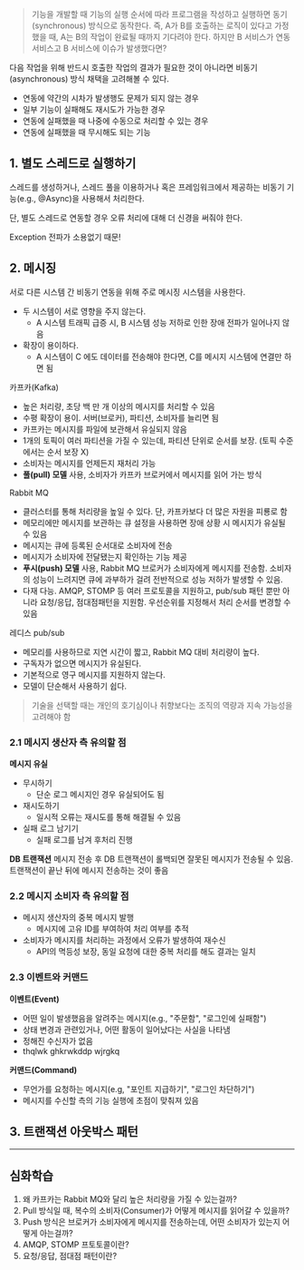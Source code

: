 > 기능을 개발할 때 기능의 실행 순서에 따라 프로그램을 작성하고 실행하면 동기(synchronous) 방식으로 동작한다. 즉, A가 B를 호출하는 로직이 있다고 가정했을 때, A는 B의 작업이 완료될 때까지 기다려야 한다. 하지만 B 서비스가 연동 서비스고 B 서비스에 이슈가 발생했다면?

다음 작업을 위해 반드시 호출한 작업의 결과가 필요한 것이 아니라면 비동기(asynchronous) 방식 채택을 고려해볼 수 있다.
- 연동에 약간의 시차가 발생행도 문제가 되지 않는 경우
- 일부 기능이 실패해도 재시도가 가능한 경우
- 연동에 실패했을 때 나중에 수동으로 처리할 수 있는 경우
- 연동에 실패했을 때 무시해도 되는 기능

## 1. 별도 스레드로 실행하기

스레드를 생성하거나, 스레드 풀을 이용하거나 혹은 프레임워크에서 제공하는 비동기 기능(e.g., @Async)을 사용해서 처리한다.

단, 별도 스레드로 연동할 경우 오류 처리에 대해 더 신경을 써줘야 한다. 

Exception 전파가 소용없기 때문!

## 2. 메시징

서로 다른 시스템 간 비동기 연동을 위해 주로 메시징 시스템을 사용한다.
- 두 시스템이 서로 영향을 주지 않는다.
	- A 시스템 트래픽 급증 시, B 시스템 성능 저하로 인한 장애 전파가 일어나지 않음
- 확장이 용이하다.
	- A 시스템이 C 에도 데이터를 전송해야 한다면, C를 메시지 시스템에 연결만 하면 됨

카프카(Kafka)
- 높은 처리량, 초당 백 만 개 이상의 메시지를 처리할 수 있음
- 수평 확장이 용이. 서버(브로커), 파티션, 소비자를 늘리면 됨
- 카프카는 메시지를 파일에 보관해서 유실되지 않음
- 1개의 토픽이 여러 파티션을 가질 수 있는데, 파티션 단위로 순서를 보장. (토픽 수준에서는 순서 보장 X)
- 소비자는 메시지를 언제든지 재처리 가능
- **풀(pull) 모델** 사용, 소비자가 카프카 브로커에서 메시지를 읽어 가는 방식

Rabbit MQ
- 클러스터를 통해 처리량을 높일 수 있다. 단, 카프카보다 더 많은 자원을 피룡로 함
- 메모리에만 메시지를 보관하는 큐 설정을 사용하면 장애 상황 시 메시지가 유실될 수 있음
- 메시지는 큐에 등록된 순서대로 소비자에 전송
- 메시지가 소비자에 전달됐는지 확인하는 기능 제공
- **푸시(push) 모델** 사용, Rabbit MQ 브로커가 소비자에게 메시지를 전송함. 소비자의 성능이 느려지면 큐에 과부하가 걸려 전반적으로 성능 저하가 발생할 수 있음.
- 다재 다능. AMQP, STOMP 등 여러 프로토콜을 지원하고, pub/sub 패턴 뿐만 아니라 요청/응답, 점대점패턴을 지원함. 우선순위를 지정해서 처리 순서를 변경할 수 있음

레디스 pub/sub
- 메모리를 사용하므로 지연 시간이 짧고, Rabbit MQ 대비 처리량이 높다.
- 구독자가 없으면 메시지가 유실된다.
- 기본적으로 영구 메시지를 지원하지 않는다.
- 모델이 단순해서 사용하기 쉽다.

> 기술을 선택할 때는 개인의 호기심이나 취향보다는 조직의 역량과 지속 가능성을 고려해야 함

### 2.1 메시지 생산자 측 유의할 점

**메시지 유실**
- 무시하기
	- 단순 로그 메시지인 경우 유실되어도 됨
- 재시도하기
	- 일시적 오류는 재시도를 통해 해결될 수 있음
- 실패 로그 남기기
	- 실패 로그를 남겨 후처리 진행


**DB 트랜잭션**
메시지 전송 후 DB 트랜잭션이 롤백되면 잘못된 메시지가 전송될 수 있음. 트랜잭션이 끝난 뒤에 메시지 전송하는 것이 좋음

### 2.2 메시지 소비자 측 유의할 점

- 메시지 생산자의 중복 메시지 발행
	- 메시지에 고유 ID를 부여하여 처리 여부를 추적
- 소비자가 메시지를 처리하는 과정에서 오류가 발생하여 재수신
	- API의 멱등성 보장, 동일 요청에 대한 중복 처리를 해도 결과는 일치

### 2.3 이벤트와 커맨드

**이벤트(Event)**
- 어떤 일이 발생했음을 알려주는 메시지(e.g., "주문함", "로그인에 실패함")
- 상태 변경과 관련있거나, 어떤 활동이 일어났다는 사실을 나타냄
- 정해진 수신자가 없음
- thqlwk ghkrwkddp wjrgkq

**커맨드(Command)**
- 무언가를 요청하는 메시지(e.g, "포인트 지급하기", "로그인 차단하기")
- 메시지를 수신할 측의 기능 실행에 초점이 맞춰져 있음

## 3. 트랜잭션 아웃박스 패턴



---
## 심화학습

1. 왜 카프카는 Rabbit MQ와 달리 높은 처리량을 가질 수 있는걸까?
2. Pull 방식일 때, 복수의 소비자(Consumer)가 어떻게 메시지를 읽어갈 수 있을까?
3. Push 방식은 브로커가 소비자에게 메시지를 전송하는데, 어떤 소비자가 있는지 어떻게 아는걸까?
4. AMQP, STOMP 프토토콜이란?
5. 요청/응답, 점대점 패턴이란?